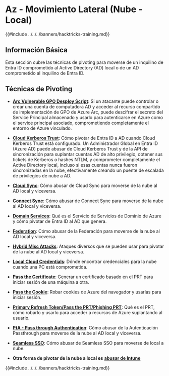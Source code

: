 # Az - Movimiento Lateral (Nube - Local)

{{#include ../../../banners/hacktricks-training.md}}

## Información Básica

Esta sección cubre las técnicas de pivoting para moverse de un inquilino de Entra ID comprometido al Active Directory (AD) local o de un AD comprometido al inquilino de Entra ID.

## Técnicas de Pivoting

- [**Arc Vulnerable GPO Desploy Script**](az-arc-vulnerable-gpo-deploy-script.md): Si un atacante puede controlar o crear una cuenta de computadora AD y acceder al recurso compartido de implementación de GPO de Azure Arc, puede descifrar el secreto del Service Principal almacenado y usarlo para autenticarse en Azure como el service principal asociado, comprometiendo completamente el entorno de Azure vinculado.

- [**Cloud Kerberos Trust**](az-cloud-kerberos-trust.md): Cómo pivotar de Entra ID a AD cuando Cloud Kerberos Trust está configurado. Un Administrador Global en Entra ID (Azure AD) puede abusar de Cloud Kerberos Trust y de la API de sincronización para suplantar cuentas AD de alto privilegio, obtener sus tickets de Kerberos o hashes NTLM, y comprometer completamente el Active Directory local, incluso si esas cuentas nunca fueron sincronizadas en la nube, efectivamente creando un puente de escalada de privilegios de nube a AD.

- [**Cloud Sync**](az-cloud-sync.md): Cómo abusar de Cloud Sync para moverse de la nube al AD local y viceversa.

- [**Connect Sync**](az-connect-sync.md): Cómo abusar de Connect Sync para moverse de la nube al AD local y viceversa.

- [**Domain Services**](az-domain-services.md): Qué es el Servicio de Servicios de Dominio de Azure y cómo pivotar de Entra ID al AD que genera.

- [**Federation**](az-federation.md): Cómo abusar de la Federación para moverse de la nube al AD local y viceversa.

- [**Hybrid Misc Attacks**](az-hybrid-identity-misc-attacks.md): Ataques diversos que se pueden usar para pivotar de la nube al AD local y viceversa.

- [**Local Cloud Credentials**](az-local-cloud-credentials.md): Dónde encontrar credenciales para la nube cuando una PC está comprometida.

- [**Pass the Certificate**](az-pass-the-certificate.md): Generar un certificado basado en el PRT para iniciar sesión de una máquina a otra.

- [**Pass the Cookie**](az-pass-the-cookie.md): Robar cookies de Azure del navegador y usarlas para iniciar sesión.

- [**Primary Refresh Token/Pass the PRT/Phishing PRT**](az-primary-refresh-token-prt.md): Qué es el PRT, cómo robarlo y usarlo para acceder a recursos de Azure suplantando al usuario.

- [**PtA - Pass through Authentication**](az-pta-pass-through-authentication.md): Cómo abusar de la Autenticación Passthrough para moverse de la nube al AD local y viceversa.

- [**Seamless SSO**](az-seamless-sso.md): Cómo abusar de Seamless SSO para moverse de local a nube.

- **Otra forma de pivotar de la nube a local es** [**abusar de Intune**](../az-services/intune.md)

{{#include ../../../banners/hacktricks-training.md}}
